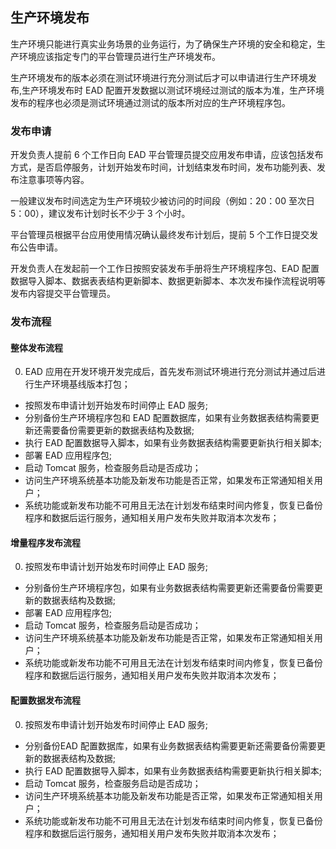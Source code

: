 ## 生产环境发布

生产环境只能进行真实业务场景的业务运行，为了确保生产环境的安全和稳定，生产环境应该指定专门的平台管理员进行生产环境发布。

生产环境发布的版本必须在测试环境进行充分测试后才可以申请进行生产环境发布,生产环境发布时 EAD 配置开发数据以测试环境经过测试的版本为准，生产环境发布的程序也必须是测试环境通过测试的版本所对应的生产环境程序包。

### 发布申请

开发负责人提前 6 个工作日向 EAD 平台管理员提交应用发布申请，应该包括发布方式，是否启停服务，计划开始发布时间，计划结束发布时间，发布功能列表、发布注意事项等内容。

一般建议发布时间选定为生产环境较少被访问的时间段（例如：20：00 至次日 5：00），建议发布计划时长不少于 3 个小时。

平台管理员根据平台应用使用情况确认最终发布计划后，提前 5 个工作日提交发布公告申请。

开发负责人在发起前一个工作日按照安装发布手册将生产环境程序包、EAD 配置数据导入脚本、数据表表结构更新脚本、数据更新脚本、本次发布操作流程说明等发布内容提交平台管理员。

### 发布流程

#### 整体发布流程

0. EAD 应用在开发环境开发完成后，首先发布测试环境进行充分测试并通过后进行生产环境基线版本打包；
- 按照发布申请计划开始发布时间停止 EAD 服务;
- 分别备份生产环境程序包和 EAD 配置数据库，如果有业务数据表结构需要更新还需要备份需要更新的数据表结构及数据;
- 执行 EAD 配置数据导入脚本，如果有业务数据表结构需要更新执行相关脚本;
- 部署 EAD 应用程序包;
- 启动 Tomcat 服务，检查服务启动是否成功；
- 访问生产环境系统基本功能及新发布功能是否正常，如果发布正常通知相关用户；
- 系统功能或新发布功能不可用且无法在计划发布结束时间内修复，恢复已备份程序和数据后运行服务，通知相关用户发布失败并取消本次发布；

#### 增量程序发布流程

0. 按照发布申请计划开始发布时间停止 EAD 服务;
- 分别备份生产环境程序包，如果有业务数据表结构需要更新还需要备份需要更新的数据表结构及数据;
- 部署 EAD 应用程序包;
- 启动 Tomcat 服务，检查服务启动是否成功；
- 访问生产环境系统基本功能及新发布功能是否正常，如果发布正常通知相关用户；
- 系统功能或新发布功能不可用且无法在计划发布结束时间内修复，恢复已备份程序和数据后运行服务，通知相关用户发布失败并取消本次发布；


#### 配置数据发布流程

0. 按照发布申请计划开始发布时间停止 EAD 服务;
- 分别备份EAD 配置数据库，如果有业务数据表结构需要更新还需要备份需要更新的数据表结构及数据;
- 执行 EAD 配置数据导入脚本，如果有业务数据表结构需要更新执行相关脚本;
- 启动 Tomcat 服务，检查服务启动是否成功；
- 访问生产环境系统基本功能及新发布功能是否正常，如果发布正常通知相关用户；
- 系统功能或新发布功能不可用且无法在计划发布结束时间内修复，恢复已备份程序和数据后运行服务，通知相关用户发布失败并取消本次发布；